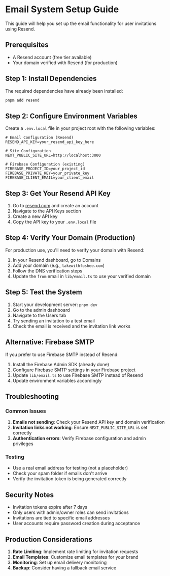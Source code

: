 # Email System Setup Guide

This guide will help you set up the email functionality for user invitations using Resend.

## Prerequisites

- A Resend account (free tier available)
- Your domain verified with Resend (for production)

## Step 1: Install Dependencies

The required dependencies have already been installed:
```bash
pnpm add resend
```

## Step 2: Configure Environment Variables

Create a `.env.local` file in your project root with the following variables:

```env
# Email Configuration (Resend)
RESEND_API_KEY=your_resend_api_key_here

# Site Configuration
NEXT_PUBLIC_SITE_URL=http://localhost:3000

# Firebase Configuration (existing)
FIREBASE_PROJECT_ID=your_project_id
FIREBASE_PRIVATE_KEY=your_private_key
FIREBASE_CLIENT_EMAIL=your_client_email
```

## Step 3: Get Your Resend API Key

1. Go to [resend.com](https://resend.com) and create an account
2. Navigate to the API Keys section
3. Create a new API key
4. Copy the API key to your `.env.local` file

## Step 4: Verify Your Domain (Production)

For production use, you'll need to verify your domain with Resend:

1. In your Resend dashboard, go to Domains
2. Add your domain (e.g., `lakewithfoshee.com`)
3. Follow the DNS verification steps
4. Update the `from` email in `lib/email.ts` to use your verified domain

## Step 5: Test the System

1. Start your development server: `pnpm dev`
2. Go to the admin dashboard
3. Navigate to the Users tab
4. Try sending an invitation to a test email
5. Check the email is received and the invitation link works

## Alternative: Firebase SMTP

If you prefer to use Firebase SMTP instead of Resend:

1. Install the Firebase Admin SDK (already done)
2. Configure Firebase SMTP settings in your Firebase project
3. Update `lib/email.ts` to use Firebase SMTP instead of Resend
4. Update environment variables accordingly

## Troubleshooting

### Common Issues

1. **Emails not sending**: Check your Resend API key and domain verification
2. **Invitation links not working**: Ensure `NEXT_PUBLIC_SITE_URL` is set correctly
3. **Authentication errors**: Verify Firebase configuration and admin privileges

### Testing

- Use a real email address for testing (not a placeholder)
- Check your spam folder if emails don't arrive
- Verify the invitation token is being generated correctly

## Security Notes

- Invitation tokens expire after 7 days
- Only users with admin/owner roles can send invitations
- Invitations are tied to specific email addresses
- User accounts require password creation during acceptance

## Production Considerations

1. **Rate Limiting**: Implement rate limiting for invitation requests
2. **Email Templates**: Customize email templates for your brand
3. **Monitoring**: Set up email delivery monitoring
4. **Backup**: Consider having a fallback email service
